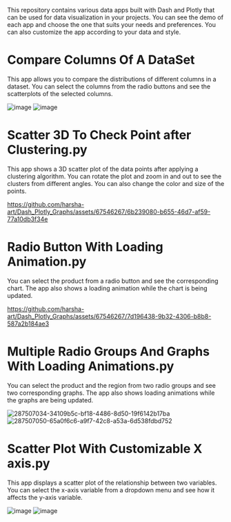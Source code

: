 This repository contains various data apps built with Dash and Plotly that can be used for data visualization in your projects. You can see the demo of each app and choose the one that suits your needs and preferences. You can also customize the app according to your data and style.

# Compare Columns Of A DataSet

This app allows you to compare the distributions of different columns in a dataset. You can select the columns from the radio buttons and see the scatterplots of the selected columns. 

![image](https://github.com/harsha-art/Dash_Plotly_Graphs/assets/67546267/cf3f3447-78b9-4afb-af09-a197369d05fa)
![image](https://github.com/harsha-art/Dash_Plotly_Graphs/assets/67546267/0eeb18c5-4aa7-4ff3-ac4c-454ed230b3ae)


# Scatter 3D To Check Point after Clustering.py

This app shows a 3D scatter plot of the data points after applying a clustering algorithm. You can rotate the plot and zoom in and out to see the clusters from different angles. You can also change the color and size of the points.

https://github.com/harsha-art/Dash_Plotly_Graphs/assets/67546267/6b239080-b655-46d7-af59-77a10db3f34e

# Radio Button With Loading Animation.py

You can select the product from a radio button and see the corresponding chart. The app also shows a loading animation while the chart is being updated.

https://github.com/harsha-art/Dash_Plotly_Graphs/assets/67546267/7d196438-9b32-4306-b8b8-587a2b184ae3


# Multiple Radio Groups And Graphs With Loading Animations.py

You can select the product and the region from two radio groups and see two corresponding graphs. The app also shows loading animations while the graphs are being updated.

![287507034-34109b5c-bf18-4486-8d50-19f6142b17ba](https://github.com/harsha-art/Dash_Plotly_Graphs/assets/67546267/caae9585-992e-4046-b18a-be5b2782f496)
![287507050-65a0f6c6-a9f7-42c8-a53a-6d538fdbd752](https://github.com/harsha-art/Dash_Plotly_Graphs/assets/67546267/bb865ff0-d664-47bc-a3a4-d95775662104)



# Scatter Plot With Customizable X axis.py

This app displays a scatter plot of the relationship between two variables. You can select the x-axis variable from a dropdown menu and see how it affects the y-axis variable. 

![image](https://github.com/harsha-art/Dash_Plotly_Graphs/assets/67546267/e1934f19-2f04-4b0c-8880-4ea0503a0ed2)
![image](https://github.com/harsha-art/Dash_Plotly_Graphs/assets/67546267/8c6aef24-1d2e-49d3-b30f-cca469edb4d2)

